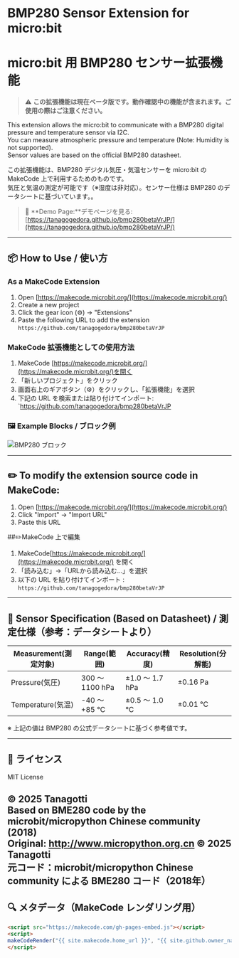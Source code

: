 # BMP280 Sensor Extension for micro:bit  
# micro:bit 用 BMP280 センサー拡張機能
> ⚠️ **この拡張機能は現在ベータ版です。動作確認中の機能が含まれます。ご使用の際はご注意ください。**

This extension allows the micro:bit to communicate with a BMP280 digital pressure and temperature sensor via I2C.  
You can measure atmospheric pressure and temperature (Note: Humidity is not supported).  
Sensor values are based on the official BMP280 datasheet.

この拡張機能は、BMP280 デジタル気圧・気温センサーを micro:bit の MakeCode 上で利用するためのものです。  
気圧と気温の測定が可能です（※湿度は非対応）。センサー仕様は BMP280 のデータシートに基づいています。。

> 🔗 **Demo Page:**デモページを見る: [https://tanagogedora.github.io/bmp280betaVrJP/](https://tanagogedora.github.io/bmp280betaVrJP/)

---
## 📦 How to Use / 使い方
### As a MakeCode Extension
1. Open [https://makecode.microbit.org/](https://makecode.microbit.org/)
2. Create a new project
3. Click the gear icon (⚙) → "Extensions"
4. Paste the following URL to add the extension
   `https://github.com/tanagogedora/bmp280betaVrJP`
<!-- Reset numbering -->
###  MakeCode 拡張機能としての使用方法
1. MakeCode [https://makecode.microbit.org/](https://makecode.microbit.org/)を開く
2. 「新しいプロジェクト」をクリック
3. 画面右上のギアボタン（⚙）をクリックし、「拡張機能」を選択 
4. 下記の URL を検索または貼り付けてインポート:  
   `https://github.com/tanagogedora/bmp280betaVrJP

### 🖼 Example Blocks / ブロック例

![BMP280 ブロック](https://github.com/Tanagogedora/bmp280betaVrJP/blob/master/BMP280block.png?raw=true)

---

## ✏️ To modify the extension source code in MakeCode:

1. Open [https://makecode.microbit.org/](https://makecode.microbit.org/)
2. Click "Import" → "Import URL"
3. Paste this URL
<!-- Reset numbering -->
##✏️MakeCode 上で編集
1. MakeCode[https://makecode.microbit.org/](https://makecode.microbit.org/) を開く
2. 「読み込む」→「URLから読み込む…」を選択
3. 以下の URL を貼り付けてインポート :  
   `https://github.com/tanagogedora/bmp280betaVrJP`
---

## 🧪 Sensor Specification (Based on Datasheet) / 測定仕様（参考：データシートより）
| Measurement(測定対象) | Range(範囲) | Accuracy(精度) | Resolution(分解能) |
|-----------|------------------|-------------------|--------------------|
| Pressure(気圧) | 300 ～ 1100 hPa | ±1.0 ～ 1.7 hPa | ±0.16 Pa |
| Temperature(気温) | -40 ～ +85 ℃ | ±0.5 ～ 1.0 ℃ | ±0.01 ℃ |

※ 上記の値は BMP280 の公式データシートに基づく参考値です。

---

## 📝 ライセンス

MIT License 

© 2025 Tanagotti  
Based on BME280 code by the microbit/micropython Chinese community (2018)  
Original: http://www.micropython.org.cn 
© 2025 Tanagotti  
元コード：microbit/micropython Chinese community による BME280 コード（2018年）  
---

## 🔍 メタデータ（MakeCode レンダリング用）

```html
<script src="https://makecode.com/gh-pages-embed.js"></script>
<script>
makeCodeRender("{{ site.makecode.home_url }}", "{{ site.github.owner_name }}/{{ site.github.repository_name }}");
</script>


